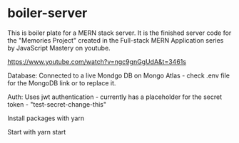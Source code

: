 # boiler-server

This is boiler plate for a MERN stack server. It is the finished server code for the "Memories Project" created in the Full-stack MERN Application series by JavaScript Mastery on youtube.

https://www.youtube.com/watch?v=ngc9gnGgUdA&t=3461s


Database: Connected to a live Mondgo DB on Mongo Atlas - check .env file for the MongoDB link or to replace it.

Auth: Uses jwt authentication - currently has a placeholder for the secret token - "test-secret-change-this"



Install packages with yarn

Start with yarn start
